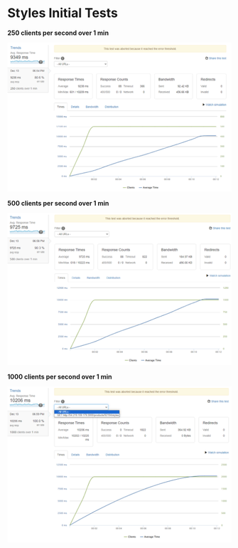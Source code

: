 # Styles Initial Tests

**250 clients per second over 1 min**

![Untitled](Styles%20Initial%20Tests%202470d4743cbb43fcabf4a19ee03321e2/Untitled.png)

**500 clients per second over 1 min**

![Untitled](Styles%20Initial%20Tests%202470d4743cbb43fcabf4a19ee03321e2/Untitled%201.png)

**1000 clients per second over 1 min**

![Untitled](Styles%20Initial%20Tests%202470d4743cbb43fcabf4a19ee03321e2/Untitled%202.png)
